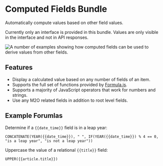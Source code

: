 # Computed Fields Bundle

Automatically compute values based on other field values. 

Currently only an interface is provided in this bundle. Values are only visible in the interface and not in API responses.

![A number of examples showing how computed fields can be used to derive values from other fields.](https://raw.githubusercontent.com/directus-labs/extensions/main/packages/calculated-fields-bundle/screenshot.png)

## Features

* Display a calculated value based on any number of fields of an item.
* Supports the full set of functions provided by [Formula.js](https://formulajs.info/).
* Supports a majority of JavaScript operators that work for numbers and strings.
* Use any M2O related fields in addition to root level fields.

## Example Forumlas

Determine if a `{{date_time}}` field is in a leap year:

```
CONCATENATE(YEAR({{date_time}}), " ", IF(YEAR({{date_time}}) % 4 == 0, "is a leap year", "is not a leap year"))
```

Uppercase the value of a relational `{{title}}` field:

```
UPPER({{article.title}})
```

